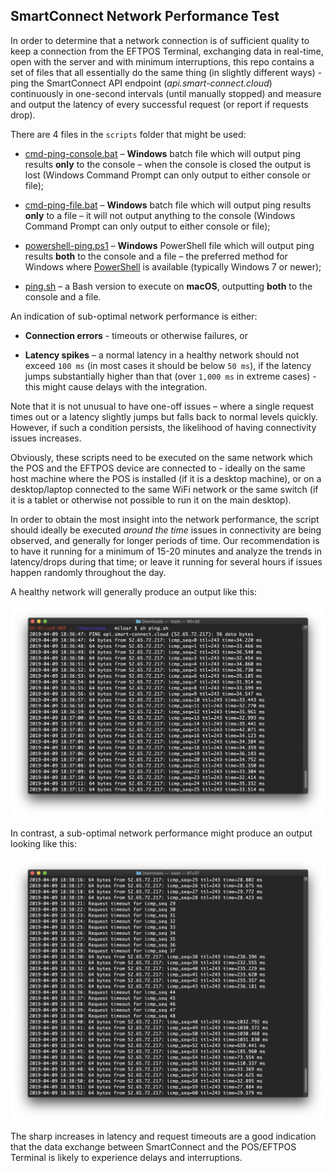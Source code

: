 ## SmartConnect Network Performance Test

In order to determine that a network connection is of sufficient quality to keep a connection from the EFTPOS Terminal, exchanging data in real-time, open with the server and with minimum interruptions, this repo contains a set of files that all essentially do the same thing (in slightly different ways) - ping the SmartConnect API endpoint (_api.smart-connect.cloud_) continuously in one-second intervals (until manually stopped) and measure and output the latency of every successful request (or report if requests drop).

There are 4 files in the `scripts` folder that might be used:

* [cmd-ping-console.bat](/scripts/cmd-ping-console.bat) – **Windows** batch file which will output ping results **only** to the console – when the console is closed the output is lost (Windows Command Prompt can only output to either console or file);

* [cmd-ping-file.bat](/scripts/cmd-ping-file.bat) – **Windows** batch file which will output ping results **only** to a file – it will not output anything to the console (Windows Command Prompt can only output to either console or file);

* [powershell-ping.ps1](/scripts/powershell-ping.ps1) – **Windows** PowerShell file which will output ping results **both** to the console and a file – the preferred method for Windows where [PowerShell](https://en.wikipedia.org/wiki/PowerShell) is available (typically Windows 7 or newer);

* [ping.sh](/scripts/ping.sh) – a Bash version to execute on **macOS**, outputting **both** to the console and a file.

An indication of sub-optimal network performance is either:

* **Connection errors** - timeouts or otherwise failures, or

* **Latency spikes** – a normal latency in a healthy network should not exceed `100 ms` (in most cases it should be below `50 ms`), if the latency jumps substantially higher than that (over `1,000 ms` in extreme cases) - this might cause delays with the integration.

Note that it is not unusual to have one-off issues – where a single request times out or a latency slightly jumps but falls back to normal levels quickly. However, if such a condition persists, the likelihood of having connectivity issues increases.

Obviously, these scripts need to be executed on the same network which the POS and the EFTPOS device are connected to - ideally on the same host machine where the POS is installed (if it is a desktop machine), or on a desktop/laptop connected to the same WiFi network or the same switch (if it is a tablet or otherwise not possible to run it on the main desktop).

In order to obtain the most insight into the network performance, the script should ideally be executed _around the time_ issues in connectivity are being observed, and generally for longer periods of time. Our recommendation is to have it running for a minimum of 15-20 minutes and analyze the trends in latency/drops during that time; or leave it running for several hours if issues happen randomly throughout the day.

A healthy network will generally produce an output like this:

![Healthy Network](/readme-images/healthy.png)

In contrast, a sub-optimal network performance might produce an output looking like this:

![Unhealthy Network](/readme-images/unhealthy.png)

The sharp increases in latency and request timeouts are a good indication that the data exchange between SmartConnect and the POS/EFTPOS Terminal is likely to experience delays and interruptions.
